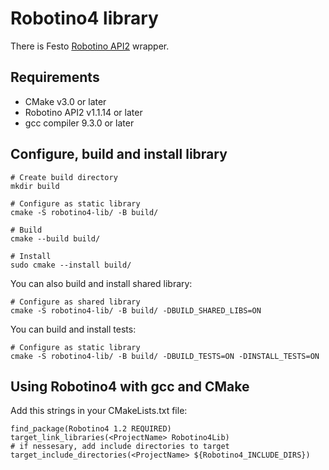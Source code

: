 # Robotino4 library

There is Festo [Robotino API2](https://wiki.openrobotino.org/index.php?title=API2) wrapper.

## Requirements

- CMake v3.0 or later
- Robotino API2 v1.1.14 or later
- gcc compiler 9.3.0 or later

## Configure, build and install library

```
# Create build directory
mkdir build

# Configure as static library
cmake -S robotino4-lib/ -B build/

# Build
cmake --build build/

# Install
sudo cmake --install build/
```

You can also build and install shared library:
```
# Configure as shared library
cmake -S robotino4-lib/ -B build/ -DBUILD_SHARED_LIBS=ON
```

You can build and install tests:
```
# Configure as static library
cmake -S robotino4-lib/ -B build/ -DBUILD_TESTS=ON -DINSTALL_TESTS=ON
```

## Using Robotino4 with gcc and CMake

Add this strings in your CMakeLists.txt file:
```
find_package(Robotino4 1.2 REQUIRED)
target_link_libraries(<ProjectName> Robotino4Lib)
# if nessesary, add include directories to target
target_include_directories(<ProjectName> ${Robotino4_INCLUDE_DIRS})
```